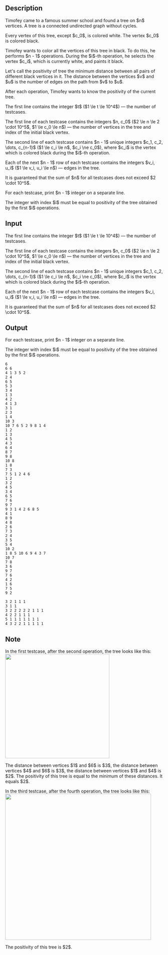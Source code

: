 ## Description

<div><p>Timofey came to a famous summer school and found a tree on $n$ vertices. A tree is a connected undirected graph without cycles.</p><p>Every vertex of this tree, except $c_0$, is colored <span class="tex-font-style-bf">white</span>. The vertex $c_0$ is colored <span class="tex-font-style-bf">black</span>.</p><p>Timofey wants to color all the vertices of this tree in <span class="tex-font-style-bf">black</span>. To do this, he performs $n - 1$ operations. During the $i$-th operation, he selects the vertex $c_i$, which is currently <span class="tex-font-style-bf">white</span>, and paints it <span class="tex-font-style-bf">black</span>.</p><p>Let's call the <span class="tex-font-style-it">positivity</span> of tree the minimum distance between all pairs of different <span class="tex-font-style-bf">black</span> vertices in it. The distance between the vertices $v$ and $u$ is the number of edges on the path from $v$ to $u$.</p><p>After each operation, Timofey wants to know the <span class="tex-font-style-it">positivity</span> of the current tree.</p></div><div class="input-specification"><p>The first line contains the integer $t$ ($1 \le t \le 10^4$)&nbsp;— the number of testcases.</p><p>The first line of each testcase contains the integers $n, c_0$ ($2 \le n \le 2 \cdot 10^5$, $1 \le c_0 \le n$)&nbsp;— the number of vertices in the tree and index of the initial <span class="tex-font-style-bf">black</span> vertex.</p><p>The second line of each testcase contains $n - 1$ unique integers $c_1, c_2, \dots, c_{n-1}$ ($1 \le c_i \le n$, $c_i \ne c_0$), where $c_i$ is the vertex which is colored <span class="tex-font-style-bf">black</span> during the $i$-th operation.</p><p>Each of the next $n - 1$ row of each testcase contains the integers $v_i, u_i$ ($1 \le v_i, u_i \le n$)&nbsp;— edges in the tree.</p><p>It is guaranteed that the sum of $n$ for all testcases does not exceed $2 \cdot 10^5$.</p></div><div class="output-specification"><p>For each testcase, print $n - 1$ integer on a separate line.</p><p>The integer with index $i$ must be equal to <span class="tex-font-style-it">positivity</span> of the tree obtained by the first $i$ operations.</p></div>

## Input

<p>The first line contains the integer $t$ ($1 \le t \le 10^4$)&nbsp;— the number of testcases.</p><p>The first line of each testcase contains the integers $n, c_0$ ($2 \le n \le 2 \cdot 10^5$, $1 \le c_0 \le n$)&nbsp;— the number of vertices in the tree and index of the initial <span class="tex-font-style-bf">black</span> vertex.</p><p>The second line of each testcase contains $n - 1$ unique integers $c_1, c_2, \dots, c_{n-1}$ ($1 \le c_i \le n$, $c_i \ne c_0$), where $c_i$ is the vertex which is colored <span class="tex-font-style-bf">black</span> during the $i$-th operation.</p><p>Each of the next $n - 1$ row of each testcase contains the integers $v_i, u_i$ ($1 \le v_i, u_i \le n$)&nbsp;— edges in the tree.</p><p>It is guaranteed that the sum of $n$ for all testcases does not exceed $2 \cdot 10^5$.</p>

## Output

<p>For each testcase, print $n - 1$ integer on a separate line.</p><p>The integer with index $i$ must be equal to <span class="tex-font-style-it">positivity</span> of the tree obtained by the first $i$ operations.</p>





```input1|2,3,4,5,6,7,8,14,15,16,17,18,19,20,21,22,23,24,33,34,35,36,37,38,39,40,41,42
6
6 6
4 1 3 5 2
2 4
6 5
5 3
3 4
1 3
4 2
4 1 3
3 1
2 3
1 4
10 3
10 7 6 5 2 9 8 1 4
1 2
1 3
4 5
4 3
6 4
8 7
9 8
10 8
1 8
7 3
7 5 1 2 4 6
1 2
3 2
4 5
3 4
6 5
7 6
9 7
9 3 1 4 2 6 8 5
4 1
8 9
4 8
2 6
7 3
2 4
3 5
5 4
10 2
1 8 5 10 6 9 4 3 7
10 7
7 8
3 6
9 7
7 6
4 2
1 6
7 5
9 2
```




```output1
3 2 1 1 1 
3 1 1 
3 2 2 2 2 2 1 1 1 
4 2 2 1 1 1 
5 1 1 1 1 1 1 1 
4 3 2 2 1 1 1 1 1
```



## Note

<p>In the first testcase, after the second operation, the tree looks like this: <img class="tex-graphics" src="file://2XX9lUBg.png" style="max-width: 100.0%;max-height: 100.0%;" width="332px"></p><p>The distance between vertices $1$ and $6$ is $3$, the distance between vertices $4$ and $6$ is $3$, the distance between vertices $1$ and $4$ is $2$. The <span class="tex-font-style-it">positivity</span> of this tree is equal to the minimum of these distances. It equals $2$.</p><p>In the third testcase, after the fourth operation, the tree looks like this: <img class="tex-graphics" src="file://MvJHKUv3.png" style="max-width: 100.0%;max-height: 100.0%;" width="465px"></p><p>The <span class="tex-font-style-it">positivity</span> of this tree is $2$.</p>
